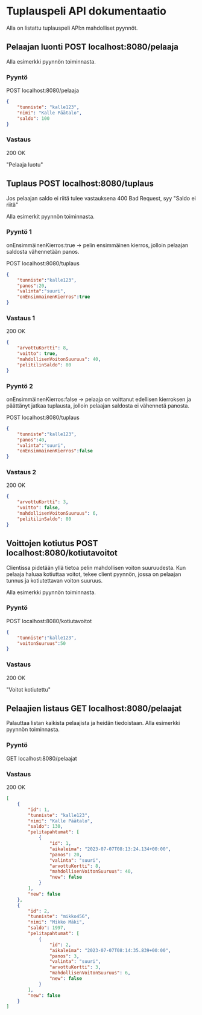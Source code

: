 # Tuplauspeli API dokumentaatio

Alla on listattu tuplauspeli API:n mahdolliset pyynnöt.

## Pelaajan luonti POST localhost:8080/pelaaja

Alla esimerkki pyynnön toiminnasta.

### Pyyntö

POST localhost:8080/pelaaja

```json
{
    "tunniste": "kalle123",
    "nimi": "Kalle Päätalo",
    "saldo": 100
}
```

### Vastaus

200 OK

"Pelaaja luotu"

## Tuplaus POST localhost:8080/tuplaus

Jos pelaajan saldo ei riitä tulee vastauksena 400 Bad Request, syy "Saldo ei riitä"

Alla esimerkit pyynnön toiminnasta.

### Pyyntö 1

onEnsimmäinenKierros:true -> pelin ensimmäinen kierros, jolloin pelaajan saldosta vähennetään panos.

POST localhost:8080/tuplaus

```json
{
    "tunniste":"kalle123",
    "panos":20,
    "valinta":"suuri",
    "onEnsimmainenKierros":true
}
```

### Vastaus 1

200 OK

```json
{
    "arvottuKortti": 8,
    "voitto": true,
    "mahdollisenVoitonSuuruus": 40,
    "pelitilinSaldo": 80
}
```

### Pyyntö 2

onEnsimmäinenKierros:false -> pelaaja on voittanut edellisen kierroksen ja päättänyt jatkaa tuplausta,
jolloin pelaajan saldosta ei vähennetä panosta.

POST localhost:8080/tuplaus

```json
{
    "tunniste":"kalle123",
    "panos":40,
    "valinta":"suuri",
    "onEnsimmainenKierros":false
}
```

### Vastaus 2

200 OK

```json
{
    "arvottuKortti": 3,
    "voitto": false,
    "mahdollisenVoitonSuuruus": 6,
    "pelitilinSaldo": 80
}
```

## Voittojen kotiutus POST localhost:8080/kotiutavoitot

Clientissa pidetään yllä tietoa pelin mahdollisen voiton suuruudesta. Kun pelaaja haluaa kotiuttaa voitot, tekee client pyynnön,
jossa on pelaajan tunnus ja kotiutettavan voiton suuruus.

Alla esimerkki pyynnön toiminnasta.

### Pyyntö

POST localhost:8080/kotiutavoitot

```json
{
    "tunniste":"kalle123",
    "voitonSuuruus":50
}
```

### Vastaus

200 OK

"Voitot kotiutettu"

## Pelaajien listaus GET localhost:8080/pelaajat

Palauttaa listan kaikista pelaajista ja heidän tiedoistaan. Alla esimerkki pyynnön toiminnasta.

### Pyyntö

GET localhost:8080/pelaajat

### Vastaus

200 OK
```json
[
    {
        "id": 1,
        "tunniste": "kalle123",
        "nimi": "Kalle Päätalo",
        "saldo": 130,
        "pelitapahtumat": [
            {
                "id": 1,
                "aikaleima": "2023-07-07T08:13:24.134+00:00",
                "panos": 20,
                "valinta": "suuri",
                "arvottuKortti": 8,
                "mahdollisenVoitonSuuruus": 40,
                "new": false
            }
        ],
        "new": false
    },
    {
        "id": 2,
        "tunniste": "mikko456",
        "nimi": "Mikko Mäki",
        "saldo": 1997,
        "pelitapahtumat": [
            {
                "id": 2,
                "aikaleima": "2023-07-07T08:14:35.839+00:00",
                "panos": 3,
                "valinta": "suuri",
                "arvottuKortti": 3,
                "mahdollisenVoitonSuuruus": 6,
                "new": false
            }
        ],
        "new": false
    }
]
```